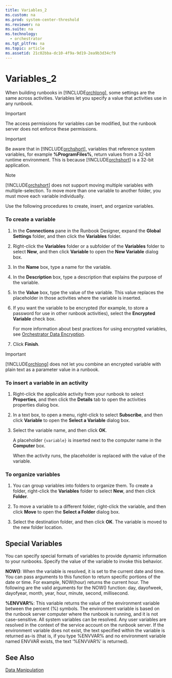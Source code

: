 ```yaml
---
title: Variables_2
ms.custom: na
ms.prod: system-center-threshold
ms.reviewer: na
ms.suite: na
ms.technology: 
  - orchestrator
ms.tgt_pltfrm: na
ms.topic: article
ms.assetid: 21c02bba-dc10-4f9a-9d19-2ea9b3d34cf9
---
```

# Variables_2
When building runbooks in [!INCLUDE[orchlong](../../orch/deploy/includes/orchlong_md.md)], some settings are the same across activities. Variables let you specify a value that activities use in any runbook.  
  
> [!IMPORTANT]  
> The access permissions for variables can be modified, but the runbook server does not enforce these permissions.  
  
> [!IMPORTANT]  
> Be aware that in [!INCLUDE[orchshort](../../om/manage/includes/orchshort_md.md)], variables that reference system variables, for example **%ProgramFiles%**, return values from a 32\-bit runtime environment. This is because [!INCLUDE[orchshort](../../om/manage/includes/orchshort_md.md)] is a 32\-bit application.  
  
> [!NOTE]  
> [!INCLUDE[orchshort](../../om/manage/includes/orchshort_md.md)] does not support moving multiple variables with multiple\-selection. To move more than one variable to another folder, you must move each variable individually.  
  
Use the following procedures to create, insert, and organize variables.  
  
### To create a variable  
  
1.  In the **Connections** pane in the Runbook Designer, expand the **Global Settings** folder, and then click the **Variables** folder.  
  
2.  Right\-click the **Variables** folder or a subfolder of the **Variables** folder to select **New**, and then click **Variable** to open the **New Variable** dialog box.  
  
3.  In the **Name** box, type a name for the variable.  
  
4.  In the **Description** box, type a description that explains the purpose of the variable.  
  
5.  In the **Value** box, type the value of the variable. This value replaces the placeholder in those activities where the variable is inserted.  
  
6.  If you want the variable to be encrypted \(for example, to store a password for use in other runbook activities\), select the **Encrypted Variable** check box.  
  
    For more information about best practices for using encrypted variables, see [Orchestrator Data Encryption](assetId:///4064c993-59b3-483c-8488-6f28298fb00a).  
  
7.  Click **Finish**.  
  
> [!IMPORTANT]  
> [!INCLUDE[orchlong](../../orch/deploy/includes/orchlong_md.md)] does not let you combine an encrypted variable with plain text as a parameter value in a runbook.  
  
### To insert a variable in an activity  
  
1.  Right\-click the applicable activity from your runbook to select **Properties**, and then click the **Details** tab to open the activities properties dialog box.  
  
2.  In a text box, to open a menu, right\-click to select **Subscribe**, and then click **Variable** to open the **Select a Variable** dialog box.  
  
3.  Select the variable name, and then click **OK**.  
  
    A placeholder `{variable}` is inserted next to the computer name in the **Computer** box.  
  
    When the activity runs, the placeholder is replaced with the value of the variable.  
  
### To organize variables  
  
1.  You can group variables into folders to organize them. To create a folder, right\-click the **Variables** folder to select **New**, and then click **Folder**.  
  
2.  To move a variable to a different folder, right\-click the variable, and then click **Move** to open the **Select a Folder** dialog box.  
  
3.  Select the destination folder, and then click **OK**. The variable is moved to the new folder location.  
  
## Special Variables  
You can specify special formats of variables to provide dynamic information to your runbooks. Specify the value of the variable to invoke this behavior.  
  
**NOW\(\)**: When the variable is resolved, it is set to the current date and time. You can pass arguments to this function to return specific portions of the date or time. For example, NOW\(hour\) returns the current hour. The following are the valid arguments for the NOW\(\) function: day, dayofweek, dayofyear, month, year, hour, minute, second, millisecond.  
  
**%ENVVAR%**: This variable returns the value of the environment variable between the percent \(%\) symbols. The environment variable is based on the runbook server computer where the runbook is running, and it is not case\-sensitive. All system variables can be resolved. Any user variables are resolved in the context of the service account on the runbook server. If the environment variable does not exist, the text specified within the variable is returned as\-is \(that is, if you type %ENVVAR% and no environment variable named ENVVAR exists, the text ‘%ENVVAR%’ is returned\).  
  
## See Also  
[Data Manipulation](../../orch/manage/Data-Manipulation.md)  
  
